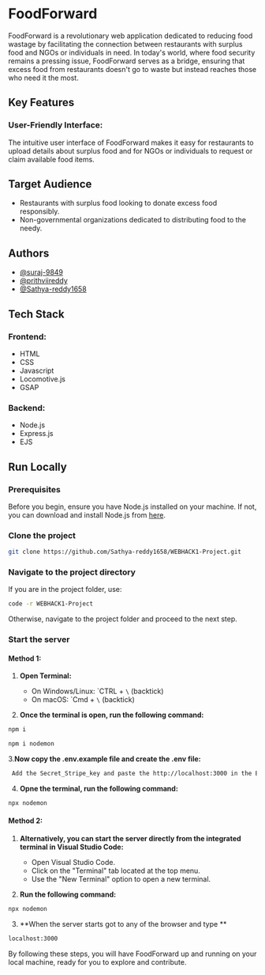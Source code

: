 # FoodForward

FoodForward is a revolutionary web application dedicated to reducing food wastage by facilitating the connection between restaurants with surplus food and NGOs or individuals in need. In today's world, where food security remains a pressing issue, FoodForward serves as a bridge, ensuring that excess food from restaurants doesn't go to waste but instead reaches those who need it the most.

## Key Features

### User-Friendly Interface: 
The intuitive user interface of FoodForward makes it easy for restaurants to upload details about surplus food and for NGOs or individuals to request or claim available food items.

## Target Audience

- Restaurants with surplus food looking to donate excess food responsibly.
- Non-governmental organizations dedicated to distributing food to the needy.

## Authors

- [@suraj-9849](https://github.com/suraj-9849)
- [@prithviireddy](https://github.com/prithviireddy)
- [@Sathya-reddy1658](https://github.com/Sathya-reddy1658)

## Tech Stack

### Frontend:
- HTML
- CSS
- Javascript
- Locomotive.js
- GSAP

### Backend:
- Node.js
- Express.js
- EJS

## Run Locally

### Prerequisites
Before you begin, ensure you have Node.js installed on your machine. If not, you can download and install Node.js from [here](https://nodejs.org/).

### Clone the project

```bash
git clone https://github.com/Sathya-reddy1658/WEBHACK1-Project.git
```

### Navigate to the project directory

If you are in the project folder, use:

```bash
code -r WEBHACK1-Project
```

Otherwise, navigate to the project folder and proceed to the next step.

### Start the server

#### Method 1:

1. **Open Terminal:**
   - On Windows/Linux: \`CTRL + `\` (backtick)
   - On macOS: \`Cmd + `\` (backtick)

2. **Once the terminal is open, run the following command:**

```bash
npm i
```

```bash
npm i nodemon
```

3.**Now copy the .env.example file and create the .env file:** 
```bash
 Add the Secret_Stripe_key and paste the http://localhost:3000 in the BASE_URL to run in the Local machine 
```
4. **Opne the terminal, run the following command:**

```bash
npx nodemon
```

#### Method 2:

1. **Alternatively, you can start the server directly from the integrated terminal in Visual Studio Code:**
   - Open Visual Studio Code.
   - Click on the "Terminal" tab located at the top menu.
   - Use the "New Terminal" option to open a new terminal.

2. **Run the following command:**

```bash
npx nodemon
```
3. **When the server starts got to any of the browser and type **

```bash
localhost:3000
```

By following these steps, you will have FoodForward up and running on your local machine, ready for you to explore and contribute.
